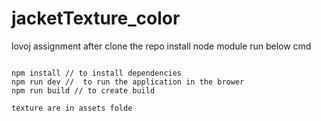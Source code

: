 # jacketTexture_color
lovoj assignment
after clone the repo install node module 
run below cmd
```

npm install // to install dependencies
npm run dev //  to run the application in the brower
npm run build // to create build

texture are in assets folde
